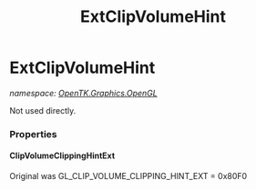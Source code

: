 ﻿---
title: ExtClipVolumeHint
---

# ExtClipVolumeHint
_namespace: [OpenTK.Graphics.OpenGL](N-OpenTK.Graphics.OpenGL.html)_

Not used directly.



### Properties

#### ClipVolumeClippingHintExt
Original was GL_CLIP_VOLUME_CLIPPING_HINT_EXT = 0x80F0

